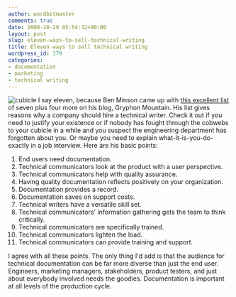 ```yaml
---
author: wordbitmaster
comments: true
date: 2008-10-29 05:54:32+00:00
layout: post
slug: eleven-ways-to-sell-technical-writing
title: Eleven ways to sell technical writing
wordpress_id: 179
categories:
- documentation
- marketing
- technical writing
---
```


![cubicle](http://wordbit.freehostia.com/wp-content/uploads/2008/10/cubicle.jpg) I say eleven, because Ben Minson came up with [this excellent list](http://www.gryphonmountain.net/archives/techcomm/seven-reasons-your-company-needs-a-technical-communicator) of seven plus four more on his blog, Gryphon Mountain. His list gives reasons why a company should hire a technical writer. Check it out if you need to justify your existence or if nobody has fought through the cobwebs to your cubicle in a while and you suspect the engineering department has forgotten about you. Or maybe you need to explain what-it-is-you-do-exactly in a job interview. Here are his basic points:


<!-- more -->
 

1. End users need documentation.  
2. Technical communicators look at the product with a user perspective.  
3. Technical communicators help with quality assurance.  
4. Having quality documentation reflects positively on your organization.  
5. Documentation provides a record.  
6. Documentation saves on support costs.  
7. Technical writers have a versatile skill set.  
8. Technical communicators' information gathering gets the team to think critically.  
9. Technical communicators are specifically trained.  
10. Technical communicators lighten the load.  
11. Technical communicators can provide training and support.

I agree with all these points. The only thing I'd add is that the audience for technical documentation can be far more diverse than just the end user. Engineers, marketing managers, stakeholders, product testers, and just about everybody involved needs the goodies. Documentation is important at all levels of the production cycle.
